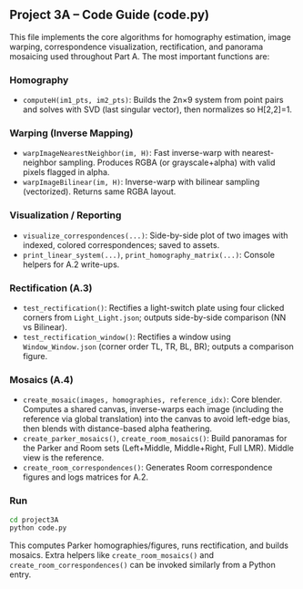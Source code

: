 ## Project 3A – Code Guide (code.py)

This file implements the core algorithms for homography estimation, image warping, correspondence visualization, rectification, and panorama mosaicing used throughout Part A. The most important functions are:

### Homography

- `computeH(im1_pts, im2_pts)`: Builds the 2n×9 system from point pairs and solves with SVD (last singular vector), then normalizes so H[2,2]=1.

### Warping (Inverse Mapping)

- `warpImageNearestNeighbor(im, H)`: Fast inverse-warp with nearest-neighbor sampling. Produces RGBA (or grayscale+alpha) with valid pixels flagged in alpha.
- `warpImageBilinear(im, H)`: Inverse-warp with bilinear sampling (vectorized). Returns same RGBA layout.

### Visualization / Reporting

- `visualize_correspondences(...)`: Side-by-side plot of two images with indexed, colored correspondences; saved to assets.
- `print_linear_system(...)`, `print_homography_matrix(...)`: Console helpers for A.2 write-ups.

### Rectification (A.3)

- `test_rectification()`: Rectifies a light-switch plate using four clicked corners from `Light_Light.json`; outputs side-by-side comparison (NN vs Bilinear).
- `test_rectification_window()`: Rectifies a window using `Window_Window.json` (corner order TL, TR, BL, BR); outputs a comparison figure.

### Mosaics (A.4)

- `create_mosaic(images, homographies, reference_idx)`: Core blender. Computes a shared canvas, inverse-warps each image (including the reference via global translation) into the canvas to avoid left-edge bias, then blends with distance-based alpha feathering.
- `create_parker_mosaics()`, `create_room_mosaics()`: Build panoramas for the Parker and Room sets (Left+Middle, Middle+Right, Full LMR). Middle view is the reference.
- `create_room_correspondences()`: Generates Room correspondence figures and logs matrices for A.2.

### Run

```bash
cd project3A
python code.py
```

This computes Parker homographies/figures, runs rectification, and builds mosaics. Extra helpers like `create_room_mosaics()` and `create_room_correspondences()` can be invoked similarly from a Python entry.
